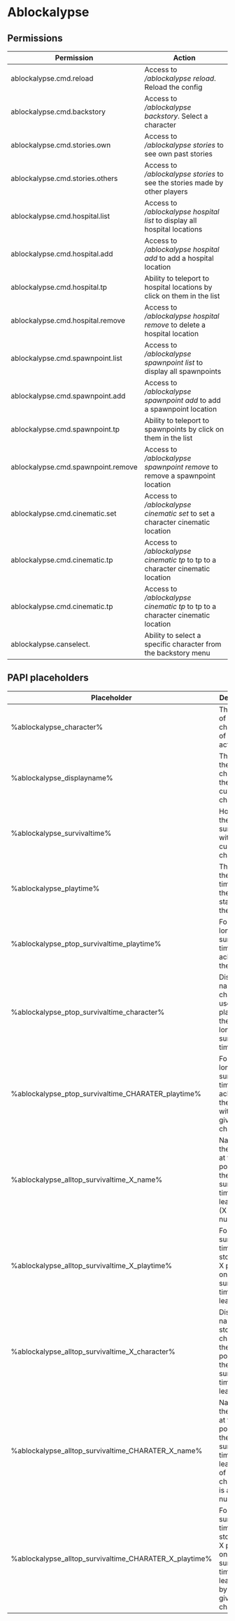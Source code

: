 # Ablockalypse

## Permissions

| Permission                         | Action                                                                                     |
|------------------------------------|--------------------------------------------------------------------------------------------|
| ablockalypse.cmd.reload            | Access to _/ablockalypse reload_. Reload the config                                        |
| ablockalypse.cmd.backstory         | Access to _/ablockalypse backstory_. Select a character                                    |
| ablockalypse.cmd.stories.own       | Access to _/ablockalypse stories_ to see own past stories                                  |
| ablockalypse.cmd.stories.others    | Access to _/ablockalypse stories <player>_ to see the stories made by other players        |
| ablockalypse.cmd.hospital.list     | Access to _/ablockalypse hospital list_ to display all hospital locations                  |
| ablockalypse.cmd.hospital.add      | Access to _/ablockalypse hospital add_ to add a hospital location                          |
| ablockalypse.cmd.hospital.tp       | Ability to teleport to hospital locations by click on them in the list                     |
| ablockalypse.cmd.hospital.remove   | Access to _/ablockalypse hospital remove_ to delete a hospital location                    |
| ablockalypse.cmd.spawnpoint.list   | Access to _/ablockalypse spawnpoint list_ to display all spawnpoints                       |
| ablockalypse.cmd.spawnpoint.add    | Access to _/ablockalypse spawnpoint add_ to add a spawnpoint location                      |
| ablockalypse.cmd.spawnpoint.tp     | Ability to teleport to spawnpoints by click on them in the list                            |
| ablockalypse.cmd.spawnpoint.remove | Access to _/ablockalypse spawnpoint remove_ to remove a spawnpoint location                |
| ablockalypse.cmd.cinematic.set     | Access to _/ablockalypse cinematic <character> set_ to set a character cinematic location  |
| ablockalypse.cmd.cinematic.tp      | Access to _/ablockalypse cinematic <character> tp_ to tp to a character cinematic location |
| ablockalypse.cmd.cinematic.tp      | Access to _/ablockalypse cinematic <character> tp_ to tp to a character cinematic location |
| ablockalypse.canselect.<CHARACTER> | Ability to select a specific character from the backstory menu                             |

## PAPI placeholders

| Placeholder                                            | Description                                                                                                        |
|--------------------------------------------------------|--------------------------------------------------------------------------------------------------------------------|
| %ablockalypse_character%                               | The name of the character of the active story                                                                      |
| %ablockalypse_displayname%                             | The name the player choose for their current character                                                             |
| %ablockalypse_survivaltime%                            | How long the player survived with their current character                                                          |
| %ablockalypse_playtime%                                | The sum of the survival times of all the stories started by the player                                             |
| %ablockalypse_ptop_survivaltime_playtime%              | Formatted longest survival time achieved by the player                                                             |
| %ablockalypse_ptop_survivaltime_character%             | Display name of the character used by the player in their longest survival time                                    |
| %ablockalypse_ptop_survivaltime_CHARATER_playtime%     | Formatted longest survival time achieved by the player with the given character                                    |
| %ablockalypse_alltop_survivaltime_X_name%              | Name of the player at the X position on the top survival time leaderboard (X is a number)                          |
| %ablockalypse_alltop_survivaltime_X_playtime%          | Formatted survival time of the story at the X position on the top survival time leaderboard                        |
| %ablockalypse_alltop_survivaltime_X_character%         | Display name of the story character at the X position on the top survival time leaderboard                         |
| %ablockalypse_alltop_survivaltime_CHARATER_X_name%     | Name of the player at the X position on the top survival time leaderboard of the given character(X is a number)    |
| %ablockalypse_alltop_survivaltime_CHARATER_X_playtime% | Formatted survival time of the story at the X position on the top survival time leaderboard by the given character |

